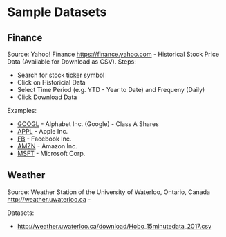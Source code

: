 # Sample Datasets


## Finance

Source: Yahoo! Finance <https://finance.yahoo.com> - Historical Stock Price Data (Available for Download as CSV).
Steps:

- Search for stock ticker symbol
- Click on Historicial Data
- Select Time Period (e.g. YTD - Year to Date) and Frequeny (Daily)
- Click Download Data

Examples:
- [GOOGL](https://finance.yahoo.com/quote/GOOGL/history) - Alphabet Inc. (Google) - Class A Shares
- [APPL](https://finance.yahoo.com/quote/AAPL/history) - Apple Inc.
- [FB](https://finance.yahoo.com/quote/FB/history) - Facebook Inc.
- [AMZN](https://finance.yahoo.com/quote/AMZN/history) - Amazon Inc.
- [MSFT](https://finance.yahoo.com/quote/MSFT/history) - Microsoft Corp.




## Weather

Source: Weather Station of the University of Waterloo, Ontario, Canada <http://weather.uwaterloo.ca> -
       
Datasets:
- <http://weather.uwaterloo.ca/download/Hobo_15minutedata_2017.csv>




